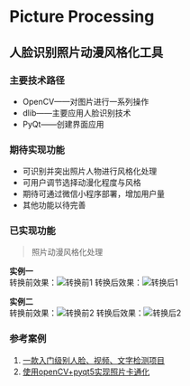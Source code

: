 # Picture Processing

## 人脸识别照片动漫风格化工具    
     
### 主要技术路径
- OpenCV——对图片进行一系列操作
- dlib——主要应用人脸识别技术
- PyQt——创建界面应用    
     
### 期待实现功能
- 可识别并突出照片人物进行风格化处理
- 可用户调节选择动漫化程度与风格
- 期待可通过微信小程序部署，增加用户量
- 其他功能以待完善    
     
### 已实现功能
>照片动漫风格化处理    

**实例一**    
转换前效果：![转换前1](https://github.com/Dawsonliu0202/Image-Processing/blob/main/img/IMG_1.JPG)
转换后效果：![转换后1](https://github.com/Dawsonliu0202/Image-Processing/blob/main/img/OUTPUT_1.jpg)


**实例二**     
转换前效果：![转换前2](https://github.com/Dawsonliu0202/Image-Processing/blob/main/img/IMG_2.jpg)
转换后效果：![转换后2](https://github.com/Dawsonliu0202/Image-Processing/blob/main/img/OUTPUT_2.jpg)    
     
### 参考案例
1. [一款入门级别人脸、视频、文字检测项目](https://github.com/vipstone/faceai)
2. [使用openCV+pyqt5实现照片卡通化](https://github.com/starsD/Cartoonish-pic)


